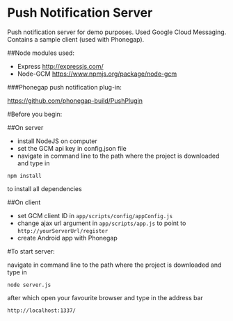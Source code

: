 Push Notification Server
==================

Push notification server for demo purposes. Used Google Cloud Messaging.
Contains a sample client (used with Phonegap).

##Node modules used:

*	Express <http://expressjs.com/>
*	Node-GCM <https://www.npmjs.org/package/node-gcm>

###Phonegap push notification plug-in:

<https://github.com/phonegap-build/PushPlugin>

#Before you begin: 

##On server

*	install NodeJS on computer
*	set the GCM api key in config.json file
*	navigate in command line to the path where the project is downloaded and type in
```
npm install
```
to install all dependencies

##On client

*	set GCM client ID in ``app/scripts/config/appConfig.js``
*	change ajax url argument in ``app/scripts/app.js`` to point to ``http://yourServerUrl/register``
*	create Android app with Phonegap

#To start server:

navigate in command line to the path where the project is downloaded and type in

```
node server.js
```
after which open your favourite browser and type in the address bar

```
http://localhost:1337/
```